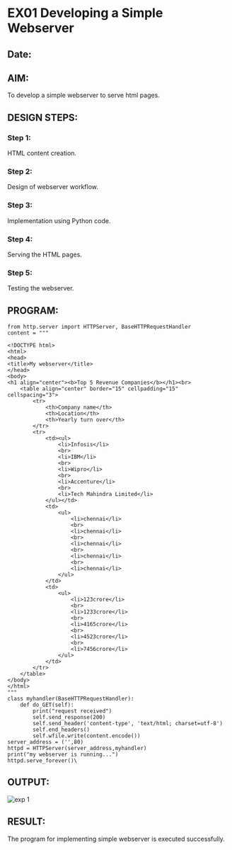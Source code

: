 # EX01 Developing a Simple Webserver
## Date:

## AIM:
To develop a simple webserver to serve html pages.

## DESIGN STEPS:
### Step 1: 
HTML content creation.

### Step 2:
Design of webserver workflow.

### Step 3:
Implementation using Python code.

### Step 4:
Serving the HTML pages.

### Step 5:
Testing the webserver.

## PROGRAM:
```
from http.server import HTTPServer, BaseHTTPRequestHandler
content = """

<!DOCTYPE html>
<html>
<head>
<title>My webserver</title>
</head>
<body>
<h1 align="center"><b>Top 5 Revenue Companies</b></h1><br>
    <table align="center" border="15" cellpadding="15" cellspacing="3">
        <tr>
            <th>Company name</th>
            <th>Location</th>
            <th>Yearly turn over</th>
        </tr>
        <tr>
            <td><ul>
                <li>Infosis</li>
                <br>
                <li>IBM</li>
                <br>
                <li>Wipro</li>
                <br>
                <li>Accenture</li>
                <br>
                <li>Tech Mahindra Limited</li>
            </ul></td>
            <td>
                <ul>
                    <li>chennai</li>
                    <br>
                    <li>chennai</li>
                    <br>
                    <li>chennai</li>
                    <br>
                    <li>chennai</li>
                    <br>
                    <li>chennai</li>
                </ul>
            </td>
            <td>
                <ul>
                    <li>123crore</li>
                    <br>
                    <li>1233crore</li>
                    <br>
                    <li>4165crore</li>
                    <br>
                    <li>4523crore</li>
                    <br>
                    <li>7456crore</li>
                </ul>
            </td>
        </tr>
    </table>
</body>
</html>
"""
class myhandler(BaseHTTPRequestHandler):
    def do_GET(self):
        print("request received")
        self.send_response(200)
        self.send_header('content-type', 'text/html; charset=utf-8')
        self.end_headers()
        self.wfile.write(content.encode())
server_address = ('',80)
httpd = HTTPServer(server_address,myhandler)
print("my webserver is running...")
httpd.serve_forever()\
```

## OUTPUT:
![exp 1](https://github.com/jaswanth-1723/simplewebserver/assets/127680667/41aa00ba-1638-47c1-ae9b-ccd3c303727f)



## RESULT:
The program for implementing simple webserver is executed successfully.
